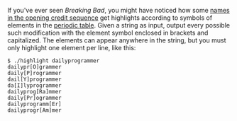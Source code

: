 

If you've ever seen _Breaking Bad_, you might have noticed how some [names in the opening credit sequence](http://i.imgur.com/qnul0.jpg) get highlights according to symbols of elements in the [periodic table](http://en.wikipedia.org/wiki/Periodic_table). Given a string as input, output every possible such modification with the element symbol enclosed in brackets and capitalized. The elements can appear anywhere in the string, but you must only highlight one element per line, like this:

    $ ./highlight dailyprogrammer
    dailypr[O]grammer
    daily[P]rogrammer
    dail[Y]programmer
    da[I]lyprogrammer
    dailyprog[Ra]mmer
    daily[Pr]ogrammer
    dailyprogramm[Er]
    dailyprogr[Am]mer

